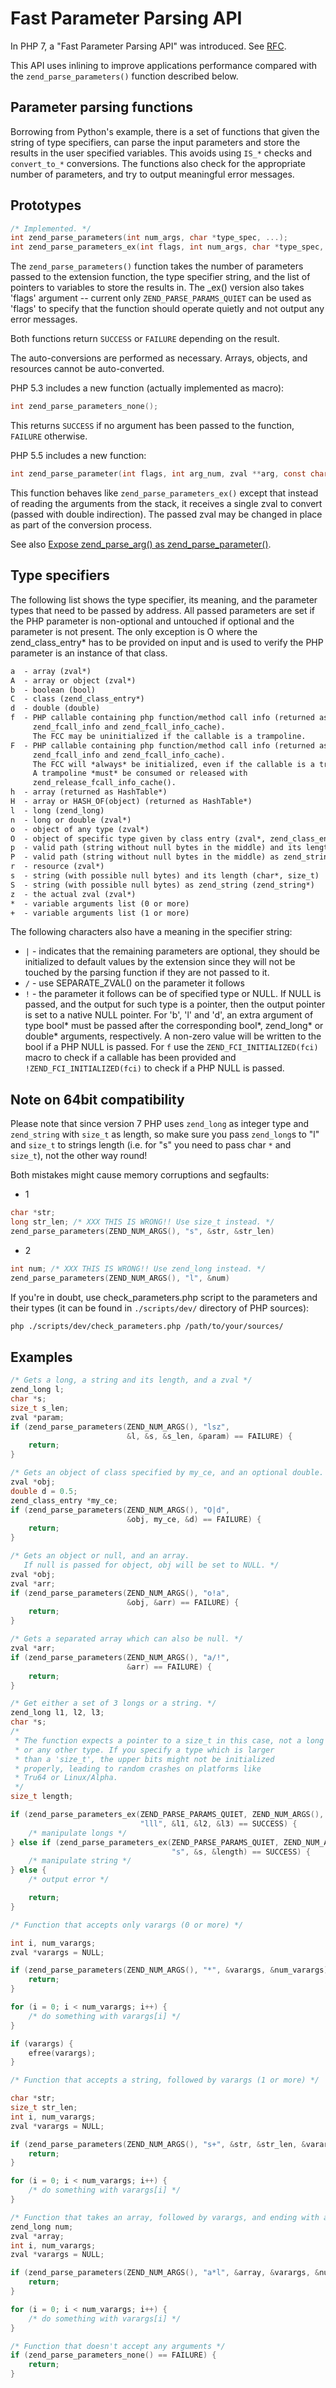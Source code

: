 # Fast Parameter Parsing API

In PHP 7, a "Fast Parameter Parsing API" was introduced. See
[RFC](https://wiki.php.net/rfc/fast_zpp).

This API uses inlining to improve applications performance compared with the
`zend_parse_parameters()` function described below.

## Parameter parsing functions

Borrowing from Python's example, there is a set of functions that given the
string of type specifiers, can parse the input parameters and store the results
in the user specified variables. This avoids using `IS_*` checks and
`convert_to_*` conversions. The functions also check for the appropriate number
of parameters, and try to output meaningful error messages.

## Prototypes

```c
/* Implemented. */
int zend_parse_parameters(int num_args, char *type_spec, ...);
int zend_parse_parameters_ex(int flags, int num_args, char *type_spec, ...);
```

The `zend_parse_parameters()` function takes the number of parameters passed to
the extension function, the type specifier string, and the list of pointers to
variables to store the results in. The _ex() version also takes 'flags' argument
-- current only `ZEND_PARSE_PARAMS_QUIET` can be used as 'flags' to specify that
the function should operate quietly and not output any error messages.

Both functions return `SUCCESS` or `FAILURE` depending on the result.

The auto-conversions are performed as necessary. Arrays, objects, and resources
cannot be auto-converted.

PHP 5.3 includes a new function (actually implemented as macro):

```c
int zend_parse_parameters_none();
```

This returns `SUCCESS` if no argument has been passed to the function, `FAILURE`
otherwise.

PHP 5.5 includes a new function:

```c
int zend_parse_parameter(int flags, int arg_num, zval **arg, const char *spec, ...);
```

This function behaves like `zend_parse_parameters_ex()` except that instead of
reading the arguments from the stack, it receives a single zval to convert
(passed with double indirection). The passed zval may be changed in place as
part of the conversion process.

See also
[Expose zend_parse_arg() as zend_parse_parameter()](https://wiki.php.net/rfc/zpp_improv#expose_zend_parse_arg_as_zend_parse_parameter).

## Type specifiers

The following list shows the type specifier, its meaning, and the parameter types
that need to be passed by address. All passed parameters are set if the PHP
parameter is non-optional and untouched if optional and the parameter is not
present. The only exception is O where the zend_class_entry* has to be provided
on input and is used to verify the PHP parameter is an instance of that class.

```txt
a  - array (zval*)
A  - array or object (zval*)
b  - boolean (bool)
C  - class (zend_class_entry*)
d  - double (double)
f  - PHP callable containing php function/method call info (returned as
     zend_fcall_info and zend_fcall_info_cache).
     The FCC may be uninitialized if the callable is a trampoline.
F  - PHP callable containing php function/method call info (returned as
     zend_fcall_info and zend_fcall_info_cache).
     The FCC will *always* be initialized, even if the callable is a trampoline.
     A trampoline *must* be consumed or released with
     zend_release_fcall_info_cache().
h  - array (returned as HashTable*)
H  - array or HASH_OF(object) (returned as HashTable*)
l  - long (zend_long)
n  - long or double (zval*)
o  - object of any type (zval*)
O  - object of specific type given by class entry (zval*, zend_class_entry)
p  - valid path (string without null bytes in the middle) and its length (char*, size_t)
P  - valid path (string without null bytes in the middle) as zend_string (zend_string*)
r  - resource (zval*)
s  - string (with possible null bytes) and its length (char*, size_t)
S  - string (with possible null bytes) as zend_string (zend_string*)
z  - the actual zval (zval*)
*  - variable arguments list (0 or more)
+  - variable arguments list (1 or more)
```

The following characters also have a meaning in the specifier string:

* `|` - indicates that the remaining parameters are optional, they should be
  initialized to default values by the extension since they will not be touched
  by the parsing function if they are not passed to it.
* `/` - use SEPARATE_ZVAL() on the parameter it follows
* `!` - the parameter it follows can be of specified type or NULL. If NULL is
  passed, and the output for such type is a pointer, then the output pointer is
  set to a native NULL pointer. For 'b', 'l' and 'd', an extra argument of type
  bool* must be passed after the corresponding bool*, zend_long* or
  double* arguments, respectively. A non-zero value will be written to the
  bool if a PHP NULL is passed.
  For `f` use the ``ZEND_FCI_INITIALIZED(fci)`` macro to check if a callable
  has been provided and ``!ZEND_FCI_INITIALIZED(fci)`` to check if a PHP NULL
  is passed.

## Note on 64bit compatibility

Please note that since version 7 PHP uses `zend_long` as integer type and
`zend_string` with `size_t` as length, so make sure you pass `zend_long`s to "l"
and `size_t` to strings length (i.e. for "s" you need to pass char `*` and
`size_t`), not the other way round!

Both mistakes might cause memory corruptions and segfaults:

* 1

```c
char *str;
long str_len; /* XXX THIS IS WRONG!! Use size_t instead. */
zend_parse_parameters(ZEND_NUM_ARGS(), "s", &str, &str_len)
```

* 2

```c
int num; /* XXX THIS IS WRONG!! Use zend_long instead. */
zend_parse_parameters(ZEND_NUM_ARGS(), "l", &num)
```

If you're in doubt, use check_parameters.php script to the parameters and their
types (it can be found in `./scripts/dev/` directory of PHP sources):

```bash
php ./scripts/dev/check_parameters.php /path/to/your/sources/
```

## Examples

```c
/* Gets a long, a string and its length, and a zval */
zend_long l;
char *s;
size_t s_len;
zval *param;
if (zend_parse_parameters(ZEND_NUM_ARGS(), "lsz",
                          &l, &s, &s_len, &param) == FAILURE) {
    return;
}

/* Gets an object of class specified by my_ce, and an optional double. */
zval *obj;
double d = 0.5;
zend_class_entry *my_ce;
if (zend_parse_parameters(ZEND_NUM_ARGS(), "O|d",
                          &obj, my_ce, &d) == FAILURE) {
    return;
}

/* Gets an object or null, and an array.
   If null is passed for object, obj will be set to NULL. */
zval *obj;
zval *arr;
if (zend_parse_parameters(ZEND_NUM_ARGS(), "o!a",
                          &obj, &arr) == FAILURE) {
    return;
}

/* Gets a separated array which can also be null. */
zval *arr;
if (zend_parse_parameters(ZEND_NUM_ARGS(), "a/!",
                          &arr) == FAILURE) {
    return;
}

/* Get either a set of 3 longs or a string. */
zend_long l1, l2, l3;
char *s;
/*
 * The function expects a pointer to a size_t in this case, not a long
 * or any other type. If you specify a type which is larger
 * than a 'size_t', the upper bits might not be initialized
 * properly, leading to random crashes on platforms like
 * Tru64 or Linux/Alpha.
 */
size_t length;

if (zend_parse_parameters_ex(ZEND_PARSE_PARAMS_QUIET, ZEND_NUM_ARGS(),
                             "lll", &l1, &l2, &l3) == SUCCESS) {
    /* manipulate longs */
} else if (zend_parse_parameters_ex(ZEND_PARSE_PARAMS_QUIET, ZEND_NUM_ARGS(),
                                    "s", &s, &length) == SUCCESS) {
    /* manipulate string */
} else {
    /* output error */

    return;
}

/* Function that accepts only varargs (0 or more) */

int i, num_varargs;
zval *varargs = NULL;

if (zend_parse_parameters(ZEND_NUM_ARGS(), "*", &varargs, &num_varargs) == FAILURE) {
    return;
}

for (i = 0; i < num_varargs; i++) {
    /* do something with varargs[i] */
}

if (varargs) {
    efree(varargs);
}

/* Function that accepts a string, followed by varargs (1 or more) */

char *str;
size_t str_len;
int i, num_varargs;
zval *varargs = NULL;

if (zend_parse_parameters(ZEND_NUM_ARGS(), "s+", &str, &str_len, &varargs, &num_varargs) == FAILURE) {
    return;
}

for (i = 0; i < num_varargs; i++) {
    /* do something with varargs[i] */
}

/* Function that takes an array, followed by varargs, and ending with a long */
zend_long num;
zval *array;
int i, num_varargs;
zval *varargs = NULL;

if (zend_parse_parameters(ZEND_NUM_ARGS(), "a*l", &array, &varargs, &num_varargs, &num) == FAILURE) {
    return;
}

for (i = 0; i < num_varargs; i++) {
    /* do something with varargs[i] */
}

/* Function that doesn't accept any arguments */
if (zend_parse_parameters_none() == FAILURE) {
    return;
}
```

